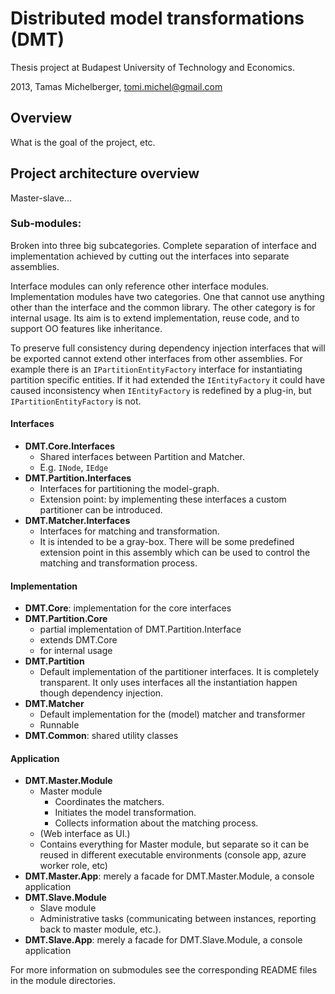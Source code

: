 # Distributed model transformations (DMT)

Thesis project at Budapest University of Technology and Economics. 

2013, Tamas Michelberger, tomi.michel@gmail.com

## Overview

What is the goal of the project, etc.

## Project architecture overview

Master-slave...

### Sub-modules:

Broken into three big subcategories. Complete separation of interface and
implementation achieved by cutting out the interfaces into separate assemblies.

Interface modules can only reference other interface modules. Implementation
modules have two categories. One that cannot use anything other than the
interface and the common library. The other category is for internal usage. Its
aim is to extend implementation, reuse code, and to support OO features like
inheritance.

To preserve full consistency during dependency injection interfaces that will be
exported cannot extend other interfaces from other assemblies. For example there
is an `IPartitionEntityFactory` interface for instantiating partition specific
entities. If it had extended the `IEntityFactory` it could have caused
inconsistency when `IEntityFactory` is redefined by a plug-in, but
`IPartitionEntityFactory` is not.

#### Interfaces

* __DMT.Core.Interfaces__
	* Shared interfaces between Partition and Matcher.
	* E.g. `INode`, `IEdge`
* __DMT.Partition.Interfaces__
	* Interfaces for partitioning the model-graph.
	* Extension point: by implementing these interfaces a custom partitioner can be introduced.
* __DMT.Matcher.Interfaces__
	* Interfaces for matching and transformation.
	* It is intended to be a gray-box. There will be some predefined extension point in this assembly which can be used to control the matching and transformation process.

#### Implementation

* __DMT.Core__: implementation for the core interfaces
* __DMT.Partition.Core__
	* partial implementation of DMT.Partition.Interface
	* extends DMT.Core
	* for internal usage
* __DMT.Partition__
	* Default implementation of the partitioner interfaces. It is completely transparent. It only uses interfaces all the instantiation happen though dependency injection.
* __DMT.Matcher__
	* Default implementation for the (model) matcher and transformer
	* Runnable
* __DMT.Common__: shared utility classes

#### Application

* __DMT.Master.Module__
	* Master module
		* Coordinates the matchers.
		* Initiates the model transformation.
		* Collects information about the matching process.
	* (Web interface as UI.)
	* Contains everything for Master module, but separate so it can be reused in different executable environments (console app, azure worker role, etc)
* __DMT.Master.App__: merely a facade for DMT.Master.Module, a console application
* __DMT.Slave.Module__
	* Slave module
	* Administrative tasks (communicating between instances, reporting back to master module, etc.).
* __DMT.Slave.App__:  merely a facade for DMT.Slave.Module, a console application

For more information on submodules see the corresponding README files in the module directories.
